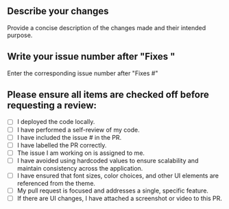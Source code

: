 ## Describe your changes

Provide a concise description of the changes made and their intended purpose.

## Write your issue number after "Fixes "

Enter the corresponding issue number after "Fixes #" 

## Please ensure all items are checked off before requesting a review:

- [ ] I deployed the code locally.
- [ ] I have performed a self-review of my code.
- [ ] I have included the issue # in the PR.
- [ ] I have labelled the PR correctly.
- [ ] The issue I am working on is assigned to me.
- [ ] I have avoided using hardcoded values to ensure scalability and maintain consistency across the application.
- [ ] I have ensured that font sizes, color choices, and other UI elements are referenced from the theme.
- [ ] My pull request is focused and addresses a single, specific feature.
- [ ] If there are UI changes, I have attached a screenshot or video to this PR.
